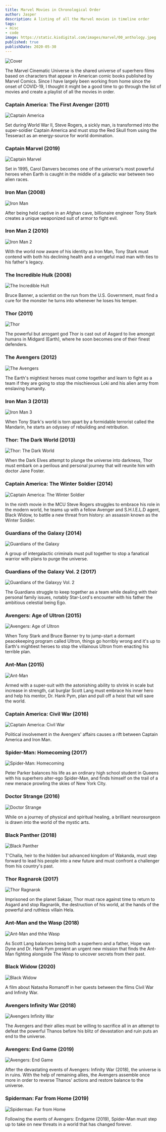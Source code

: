 ```yaml
---
title: Marvel Movies in Chronological Order
author: Jasper
description: A listing of all the Marvel movies in timeline order
tags: 
- misc
- code
image: https://static.kisdigital.com/images/marvel/00_anthology.jpeg
published: true
publishDate: 2020-05-30
---
```


![Cover](https://static.kisdigital.com/images/marvel/00_anthology.jpeg)

The Marvel Cinematic Universe is the shared universe of superhero films based on characters that appear in American comic books published by Marvel Comics. Since I have largely been working from home since the onset of COVID-19, I thought it might be a good time to go through the list of movies and create a playlist of all the movies in order.

### Captain America: The First Avenger (2011)
![Captain America](https://static.kisdigital.com/images/marvel/01_captain_america.png)

Set during World War II, Steve Rogers, a sickly man, is transformed into the super-soldier Captain America and must stop the Red Skull from using the Tesseract as an energy-source for world domination.

### Captain Marvel (2019)
![Captain Marvel](https://static.kisdigital.com/images/marvel/02_captain_marvel.jpeg)

Set in 1995, Carol Danvers becomes one of the universe's most powerful heroes when Earth is caught in the middle of a galactic war between two alien races.

### Iron Man (2008)
![Iron Man](https://static.kisdigital.com/images/marvel/03_iron_man.jpg)

After being held captive in an Afghan cave, billionaire engineer Tony Stark creates a unique weaponized suit of armor to fight evil.

### Iron Man 2 (2010)
![Iron Man 2](https://static.kisdigital.com/images/marvel/04_iron_man_2.png)

With the world now aware of his identity as Iron Man, Tony Stark must contend with both his declining health and a vengeful mad man with ties to his father's legacy.

### The Incredible Hulk (2008)
![The Incredible Hult](https://static.kisdigital.com/images/marvel/05_the_incredible_hulk.jpg)

Bruce Banner, a scientist on the run from the U.S. Government, must find a cure for the monster he turns into whenever he loses his temper.

### Thor (2011)
![Thor](https://static.kisdigital.com/images/marvel/06_thor.png)

The powerful but arrogant god Thor is cast out of Asgard to live amongst humans in Midgard (Earth), where he soon becomes one of their finest defenders.

### The Avengers (2012)
![The Avengers](https://static.kisdigital.com/images/marvel/07_the_avengers.jpg)

The Earth's mightiest heroes must come together and learn to fight as a team if they are going to stop the mischievous Loki and his alien army from enslaving humanity.

### Iron Man 3 (2013)
![Iron Man 3](https://static.kisdigital.com/images/marvel/08_iron_man_3.jpg)

When Tony Stark's world is torn apart by a formidable terrorist called the Mandarin, he starts an odyssey of rebuilding and retribution.

### Thor: The Dark World (2013)
![Thor: The Dark World](https://static.kisdigital.com/images/marvel/09_thor_the_dark_world.jpg)

When the Dark Elves attempt to plunge the universe into darkness, Thor must embark on a perilous and personal journey that will reunite him with doctor Jane Foster.

### Captain America: The Winter Soldier (2014)
![Captain America: The Winter Soldier](https://static.kisdigital.com/images/marvel/10_captain_america_the_winter_soldier.jpg)

In the ninth movie in the MCU Steve Rogers struggles to embrace his role in the modern world, he teams up with a fellow Avenger and S.H.I.E.L.D agent, Black Widow, to battle a new threat from history: an assassin known as the Winter Soldier.

### Guardians of the Galaxy (2014)
![Guardians of the Galaxy](https://static.kisdigital.com/images/marvel/11_guardians_of_the_galaxy.jpg)

A group of intergalactic criminals must pull together to stop a fanatical warrior with plans to purge the universe.

### Guardians of the Galaxy Vol. 2 (2017)
![Guardians of the Galaxyy Vol. 2](https://static.kisdigital.com/images/marvel/12_guardians_of_the_galaxy_vol_2.jpg)

The Guardians struggle to keep together as a team while dealing with their personal family issues, notably Star-Lord's encounter with his father the ambitious celestial being Ego.

### Avengers: Age of Ultron (2015)
![Avengers: Age of Ultron](https://static.kisdigital.com/images/marvel/13_avengers_age_of_ultron.jpg)

When Tony Stark and Bruce Banner try to jump-start a dormant peacekeeping program called Ultron, things go horribly wrong and it's up to Earth's mightiest heroes to stop the villainous Ultron from enacting his terrible plan.

### Ant-Man (2015)
![Ant-Man](https://static.kisdigital.com/images/marvel/14_ant_man.jpg)

Armed with a super-suit with the astonishing ability to shrink in scale but increase in strength, cat burglar Scott Lang must embrace his inner hero and help his mentor, Dr. Hank Pym, plan and pull off a heist that will save the world.

### Captain America: Civil War (2016)
![Captain America: Civil War](https://static.kisdigital.com/images/marvel/15_captain_america_civil_war.jpeg)

Political involvement in the Avengers' affairs causes a rift between Captain America and Iron Man.

### Spider-Man: Homecoming (2017)
![Spider-Man: Homecoming](https://static.kisdigital.com/images/marvel/16_spiderman_homecoming.jpg)

Peter Parker balances his life as an ordinary high school student in Queens with his superhero alter-ego Spider-Man, and finds himself on the trail of a new menace prowling the skies of New York City.

### Doctor Strange (2016)
![Doctor Strange](https://static.kisdigital.com/images/marvel/17_doctor_strange.jpg)

While on a journey of physical and spiritual healing, a brilliant neurosurgeon is drawn into the world of the mystic arts.

### Black Panther (2018)
![Black Panther](https://static.kisdigital.com/images/marvel/18_black_panther.jpeg)

T'Challa, heir to the hidden but advanced kingdom of Wakanda, must step forward to lead his people into a new future and must confront a challenger from his country's past.

### Thor Ragnarok (2017)
![Thor Ragnarok](https://static.kisdigital.com/images/marvel/19_thor_ragnarok.jpg)

Imprisoned on the planet Sakaar, Thor must race against time to return to Asgard and stop Ragnarök, the destruction of his world, at the hands of the powerful and ruthless villain Hela.

### Ant-Man and the Wasp (2018)
![Ant-Man and thhe Wasp](https://static.kisdigital.com/images/marvel/20_ant_man_and_the_wasp.jpg)

As Scott Lang balances being both a superhero and a father, Hope van Dyne and Dr. Hank Pym present an urgent new mission that finds the Ant-Man fighting alongside The Wasp to uncover secrets from their past.

### Black Widow (2020)
![Black Widow](https://static.kisdigital.com/images/marvel/21_black_widow.jpg)

A film about Natasha Romanoff in her quests between the films Civil War and Infinity War.

### Avengers Infinity War (2018)
![Avengers Infinity War](https://static.kisdigital.com/images/marvel/22_avengers_infinity_war.jpeg)

The Avengers and their allies must be willing to sacrifice all in an attempt to defeat the powerful Thanos before his blitz of devastation and ruin puts an end to the universe.

### Avengers: End Game (2019)
![Avengers: End Game](https://static.kisdigital.com/images/marvel/23_avengers_endgame.jpg)

After the devastating events of Avengers: Infinity War (2018), the universe is in ruins. With the help of remaining allies, the Avengers assemble once more in order to reverse Thanos' actions and restore balance to the universe.

### Spiderman: Far from Home (2019)
![Spiderman: Far from Home](https://static.kisdigital.com/images/marvel/24_spiderman_far_from_home.jpg)

Following the events of Avengers: Endgame (2019), Spider-Man must step up to take on new threats in a world that has changed forever.
